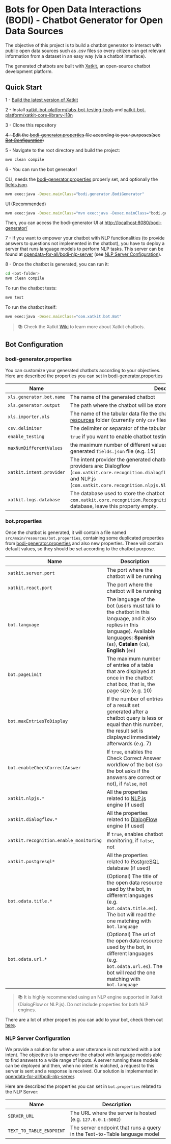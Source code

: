 # Bots for Open Data Interactions (BODI) - Chatbot Generator for Open Data Sources

The objective of this project is to build a chatbot generator to interact with public open data sources such as .csv 
files so every citizen can get relevant information from a dataset in an easy way (via a chatbot interface).

The generated chatbots are built with [Xatkit](https://github.com/xatkit-bot-platform/xatkit), an open-source chatbot
development platform.


## Quick Start

1 - [Build the latest version of Xatkit](https://github.com/xatkit-bot-platform/xatkit/wiki/Build-Xatkit)

2 - Install [xatkit-bot-platform/labs-bot-testing-tools](https://github.com/xatkit-bot-platform/labs-bot-testing-tools) 
and [xatkit-bot-platform/xatkit-core-library-i18n](https://github.com/xatkit-bot-platform/xatkit-core-library-i18n)

3 - Clone this repository

~~4 - Edit the [bodi-generator.properties](src/main/resources/bodi-generator.properties) file according to your 
purposes(see [Bot Configuration](#bot-configuration))~~

5 - Navigate to the root directory and build the project:

```bash
mvn clean compile
```

6 - You can run the bot generator!

CLI, needs the [bodi-generator.properties](src/main/resources/bodi-generator.properties) properly set, and 
optionally the [fields.json](src/main/resources/fields.json).

```bash
mvn exec:java -Dexec.mainClass="bodi.generator.BodiGenerator"
```

UI (Recommended)

```bash
mvn exec:java -Dexec.mainClass="mvn exec:java -Dexec.mainClass="bodi.generator.ui.Application""
```

Then, you can access the bodi-generator UI at [http://localhost:8080/bodi-generator/](http://localhost:8080/bodi-generator/)

7 - If you want to empower your chatbot with NLP functionalities (to provide answers to questions not implemented in 
the chatbot), you have to deploy a server that runs language models to perform NLP tasks. This server can be found 
at [opendata-for-all/bodi-nlp-server](https://github.com/opendata-for-all/bodi-nlp-server)
(see [NLP Server Configuration](#nlp-server-configuration)).

8 - Once the chatbot is generated, you can run it:
```bash
cd <bot-folder>
mvn clean compile
```

To run the chatbot tests:

```bash
mvn test
```

To run the chatbot itself:

```bash
mvn exec:java -Dexec.mainClass="com.xatkit.bot.Bot"
```

> 📚 Check the Xatkit [Wiki](https://github.com/xatkit-bot-platform/xatkit/wiki) to learn more about Xatkit chatbots.

## Bot Configuration

### bodi-generator.properties

You can customize your generated chatbots according to your objectives. Here are described the properties you can 
set in [bodi-generator.properties](src/main/resources/bodi-generator.properties)

| Name                     | Description                                                                                                                                                                                                                                                                  |
|--------------------------|------------------------------------------------------------------------------------------------------------------------------------------------------------------------------------------------------------------------------------------------------------------------------|
| `xls.generator.bot.name` | The name of the generated chatbot                                                                                                                                                                                                                                            |
| `xls.generator.output`   | The path where the chatbot will be stored                                                                                                                                                                                                                                    |
| `xls.importer.xls`       | The name of the tabular data file the chatbot will have access to, stored in the [resources](src/main/resources) folder (currently only `csv` files are supported)                                                                                                           |
| `csv.delimiter`          | The delimiter or separator of the tabular data file cells (e.g. `,`, `\t` (tab))                                                                                                                                                                                             |
| `enable_testing`         | `true` if you want to enable chatbot testing, `false` otherwise                                                                                                                                                                                                              |
| `maxNumDifferentValues`  | the maximum number of different values that a field must have to add them to the generated `fields.json` file (e.g. 15)                                                                                                                                                      |
| `xatkit.intent.provider` | The intent provider the generated chatbot will use. The currently available intent providers are: Dialogflow (`com.xatkit.core.recognition.dialogflow.DialogFlowIntentRecognitionProvider`) and  NLP.js (`com.xatkit.core.recognition.nlpjs.NlpjsIntentRecognitionProvider`) |
| `xatkit.logs.database`   | The database used to store the chatbot tracing: `com.xatkit.core.recognition.RecognitionMonitorPostgreSQL`. If there is no database, leave this property empty.                                                                                                              |

### bot.properties

Once the chatbot is generated, it will contain a file named `src/main/resources/bot.properties`, containing some 
duplicated properties from [bodi-generator.properties](src/main/resources/bodi-generator.properties) and also new 
properties. These will contain default values, so they should be set according to the chatbot purpose.

| Name                                   | Description                                                                                                                                                                                       |
|----------------------------------------|---------------------------------------------------------------------------------------------------------------------------------------------------------------------------------------------------|
| `xatkit.server.port`                   | The port where the chatbot will be running                                                                                                                                                        |
| `xatkit.react.port`                    | The port where the chatbot will be running                                                                                                                                                        |
| `bot.language`                         | The language of the bot (users must talk to the chatbot in this language, and it also replies in this language). Available languages: **Spanish** (`es`),  **Catalan** (`ca`), **English** (`en`) |
| `bot.pageLimit`                        | The maximum number of entries of a table that are displayed at once in the chatbot chat box, that is, the page size (e.g. 10)                                                                     |
| `bot.maxEntriesToDisplay`              | If the number of entries of a result set generated after a chatbot query is less or equal than this number, the result set is displayed immediately afterwards (e.g. 7)                           |
| `bot.enableCheckCorrectAnswer`         | If `true`, enables the Check Correct Answer workflow of the bot (so the bot asks if the answers are correct or not), if `false`, not                                                              |
| `xatkit.nlpjs.*`                       | All the properties related to [NLP.js](https://github.com/xatkit-bot-platform/xatkit/wiki/Using-NLP.js) engine (if used)                                                                          |
| `xatkit.dialogflow.*`                  | All the properties related to [DialogFlow](https://github.com/xatkit-bot-platform/xatkit/wiki/Integrating-DialogFlow) engine (if used)                                                            |
| `xatkit.recognition.enable_monitoring` | If `true`, enables chatbot monitoring, if `false`, not                                                                                                                                            |
| `xatkit.postgresql*`                   | All the properties related to [PostgreSQL](https://github.com/xatkit-bot-platform/xatkit/wiki/Using-PostgreSQL) database (if used)                                                                |
| `bot.odata.title.*`                    | (Optional) The title of the open data resource used by the bot, in different languages (e.g. `bot.odata.title.es`). The bot will read the one matching with `bot.language`                        |
| `bot.odata.url.*`                      | (Optional) The url of the open data resource used by the bot, in different languages (e.g. `bot.odata.url.es`). The bot will read the one matching with `bot.language`                            |

> 📚 It is highly recommended using an NLP engine supported in Xatkit (DialogFlow or NLP.js). Do not include 
> properties for both NLP engines.

There are a lot of other properties you can add to your bot, check them out [here](https://github.com/xatkit-bot-platform/xatkit/wiki/Xatkit-Options).

### NLP Server Configuration

We provide a solution for when a user utterance is not matched with a bot intent. The objective is to empower the 
chatbot with language models able to find answers to a wide range of inputs. A server running these models can be 
deployed and then, when no intent is matched, a request to this server is sent and a response is received. Our 
solution is implemented in [opendata-for-all/bodi-nlp-server](https://github.com/opendata-for-all/bodi-nlp-server).

Here are described the properties you can
set in `bot.properties` related to the NLP Server:

| Name                     | Description                                                               |
|--------------------------|---------------------------------------------------------------------------|
| `SERVER_URL`             | The URL where the server is hosted (e.g. `127.0.0.1:5002`)                |
| `TEXT_TO_TABLE_ENDPOINT` | The server endpoint that runs a query in the Text-to-Table language model |
